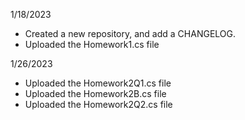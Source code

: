 1/18/2023 
- Created a new repository, and add a CHANGELOG.
- Uploaded the Homework1.cs file

1/26/2023
- Uploaded the Homework2Q1.cs file
- Uploaded the Homework2B.cs file
- Uploaded the Homework2Q2.cs file
